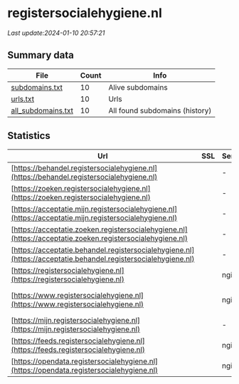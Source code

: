 # registersocialehygiene.nl
*Last update:2024-01-10 20:57:21*
## Summary data
| File       | Count | Info |
|------------|-------|------|
|[subdomains.txt](/data/registersocialehygiene/subdomains.txt)|10|Alive subdomains|
|[urls.txt](/data/registersocialehygiene/urls.txt)|10|Urls|
|[all_subdomains.txt](/data/registersocialehygiene/all_subdomains.txt)|10|All found subdomains (history)|
## Statistics
| Url | SSL | Server | Cookie | HSTS | CSP | XFO | XXP | RP | Tech |
|------------|-------|------|------|------|------|------|------|------|------|
|[https://behandel.registersocialehygiene.nl](https://behandel.registersocialehygiene.nl)| |-| |:white_check_mark: |:white_check_mark: |:white_check_mark: |:white_check_mark: |HSTS|
|[https://zoeken.registersocialehygiene.nl](https://zoeken.registersocialehygiene.nl)| |-| |:white_check_mark: |:white_check_mark: |:white_check_mark: |:white_check_mark: |HSTS|
|[https://acceptatie.mijn.registersocialehygiene.nl](https://acceptatie.mijn.registersocialehygiene.nl)| |-| |:white_check_mark: |:white_check_mark: |:white_check_mark: |:white_check_mark: |HSTS|
|[https://acceptatie.zoeken.registersocialehygiene.nl](https://acceptatie.zoeken.registersocialehygiene.nl)| |-| |:white_check_mark: |:white_check_mark: |:white_check_mark: |:white_check_mark: |HSTS|
|[https://acceptatie.behandel.registersocialehygiene.nl](https://acceptatie.behandel.registersocialehygiene.nl)| |-| |:white_check_mark: |:white_check_mark: |:white_check_mark: |:white_check_mark: |HSTS|
|[https://registersocialehygiene.nl](https://registersocialehygiene.nl)| |nginx| |:white_check_mark: |:warning: |:white_check_mark: |:white_check_mark: |:white_check_mark: |HSTS Nginx|
|[https://www.registersocialehygiene.nl](https://www.registersocialehygiene.nl)| |nginx| |:white_check_mark: |:warning: |:white_check_mark: |:white_check_mark: |:white_check_mark: |Bloomreach HSTS Ngin...|
|[https://mijn.registersocialehygiene.nl](https://mijn.registersocialehygiene.nl)| |-| |:white_check_mark: |:white_check_mark: |:white_check_mark: |:white_check_mark: |HSTS|
|[https://feeds.registersocialehygiene.nl](https://feeds.registersocialehygiene.nl)| |nginx| |:white_check_mark: | |:white_check_mark: |:white_check_mark: |:white_check_mark: |HSTS Nginx|
|[https://opendata.registersocialehygiene.nl](https://opendata.registersocialehygiene.nl)| |nginx| |:white_check_mark: | |:white_check_mark: |:white_check_mark: |:white_check_mark: |HSTS Nginx|